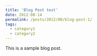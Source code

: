 ```yaml
---
title: 'Blog Post test'
date: 2012-08-14
permalink: /posts/2012/08/blog-post-1/
tags:
  - category1
  - category2
---
```


This is a sample blog post.

